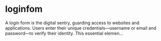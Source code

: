 # loginfom
A login form is the digital sentry, guarding access to websites and applications. Users enter their unique credentials—username or email and password—to verify their identity. This essential elemen…
